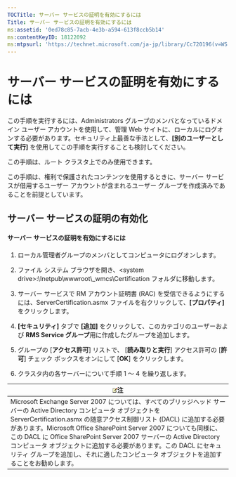 ```yaml
---
TOCTitle: サーバー サービスの証明を有効にするには
Title: サーバー サービスの証明を有効にするには
ms:assetid: '0ed78c85-7acb-4e3b-a594-613f8ccb5b14'
ms:contentKeyID: 18122092
ms:mtpsurl: 'https://technet.microsoft.com/ja-jp/library/Cc720196(v=WS.10)'
---
```


サーバー サービスの証明を有効にするには
=======================================

この手順を実行するには、Administrators グループのメンバとなっているドメイン ユーザー アカウントを使用して、管理 Web サイトに、ローカルにログオンする必要があります。セキュリティ上最善な手法として、**\[別のユーザーとして実行\]** を使用してこの手順を実行することも検討してください。

この手順は、ルート クラスタ上でのみ使用できます。

この手順は、権利で保護されたコンテンツを使用するときに、サーバー サービスが借用するユーザー アカウントが含まれるユーザー グループを作成済みであることを前提としています。

サーバー サービスの証明の有効化
-------------------------------

#### サーバー サービスの証明を有効にするには

1.  ローカル管理者グループのメンバとしてコンピュータにログオンします。

2.  ファイル システム ブラウザを開き、&lt;system drive&gt;:\\Inetpub\\wwwroot\\\_wmcs\\Certification フォルダに移動します。

3.  サーバー サービスで RM アカウント証明書 (RAC) を受信できるようにするには、ServerCertification.asmx ファイルを右クリックして、**\[プロパティ\]** をクリックします。

4.  **\[セキュリティ\]** タブで **\[追加\]** をクリックして、このカテゴリのユーザーおよび **RMS Service グループ**用に作成したグループを追加します。

5.  グループの \[**アクセス許可**\] リストで、 \[**読み取りと実行**\] アクセス許可の \[**許可**\] チェック ボックスをオンにして \[**OK**\] をクリックします。

6.  クラスタ内の各サーバーについて手順 1 ～ 4 を繰り返します。

| ![](images/Cc720196.note(WS.10).gif)注                                                                                                                                                                                                                                                                                                                                                                                                                                             |
|-----------------------------------------------------------------------------------------------------------------------------------------------------------------------------------------------------------------------------------------------------------------------------------------------------------------------------------------------------------------------------------------------------------------------------------------------------------------------------------------------------------------|
| Microsoft Exchange Server 2007 については、すべてのブリッジヘッド サーバーの Active Directory コンピュータ オブジェクトを ServerCertification.asmx の随意アクセス制御リスト (DACL) に追加する必要があります。Microsoft Office SharePoint Server 2007 についても同様に、この DACL に Office SharePoint Server 2007 サーバーの Active Directory コンピュータ オブジェクトに追加する必要があります。この DACL にセキュリティ グループを追加し、それに適したコンピュータ オブジェクトを追加することをお勧めします。 |
